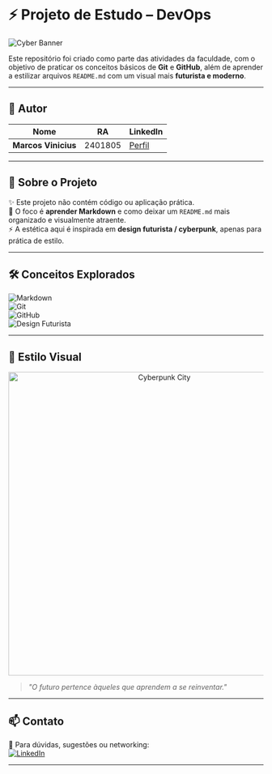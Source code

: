 # ⚡ Projeto de Estudo – DevOps  

![Cyber Banner](https://i.ibb.co/7jqP0tF/cyberpunk-banner.gif)  

Este repositório foi criado como parte das atividades da faculdade, com o objetivo de praticar os conceitos básicos de **Git** e **GitHub**, além de aprender a estilizar arquivos `README.md` com um visual mais **futurista e moderno**.  

---

## 👤 Autor  

| Nome | RA | LinkedIn |
|------|----|----------|
| **Marcos Vinicius** | 2401805 | [Perfil](https://www.linkedin.com/in/marcos-vinicius-b824142ab/) |

---

## 🚀 Sobre o Projeto  

✨ Este projeto não contém código ou aplicação prática.  
🎯 O foco é **aprender Markdown** e como deixar um `README.md` mais organizado e visualmente atraente.  
⚡ A estética aqui é inspirada em **design futurista / cyberpunk**, apenas para prática de estilo.  

---

## 🛠️ Conceitos Explorados  

![Markdown](https://img.shields.io/badge/Markdown-1f1f1f?style=for-the-badge&logo=markdown&logoColor=white)  
![Git](https://img.shields.io/badge/Git-ff6c37?style=for-the-badge&logo=git&logoColor=white)  
![GitHub](https://img.shields.io/badge/GitHub-0d1117?style=for-the-badge&logo=github&logoColor=white)  
![Design Futurista](https://img.shields.io/badge/Futuristic%20Design-8000ff?style=for-the-badge&logoColor=white)  

---

## 🌌 Estilo Visual  

<p align="center">
  <img src="https://media.giphy.com/media/YQitE4YNQNahy/giphy.gif" width="600" alt="Cyberpunk City">
</p>

> *"O futuro pertence àqueles que aprendem a se reinventar."*  

---

## 📫 Contato  

📧 Para dúvidas, sugestões ou networking:  
[![LinkedIn](https://img.shields.io/badge/LinkedIn-Perfil-blue?style=flat-square&logo=linkedin)](https://www.linkedin.com/in/marcos-vinicius-b824142ab/)  

---
